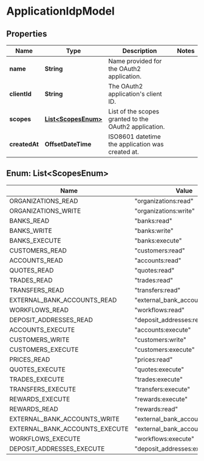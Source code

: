 

# ApplicationIdpModel


## Properties

| Name | Type | Description | Notes |
|------------ | ------------- | ------------- | -------------|
|**name** | **String** | Name provided for the OAuth2 application. |  |
|**clientId** | **String** | The OAuth2 application&#39;s client ID. |  |
|**scopes** | [**List&lt;ScopesEnum&gt;**](#List&lt;ScopesEnum&gt;) | List of the scopes granted to the OAuth2 application. |  |
|**createdAt** | **OffsetDateTime** | ISO8601 datetime the application was created at. |  |



## Enum: List&lt;ScopesEnum&gt;

| Name | Value |
|---- | -----|
| ORGANIZATIONS_READ | &quot;organizations:read&quot; |
| ORGANIZATIONS_WRITE | &quot;organizations:write&quot; |
| BANKS_READ | &quot;banks:read&quot; |
| BANKS_WRITE | &quot;banks:write&quot; |
| BANKS_EXECUTE | &quot;banks:execute&quot; |
| CUSTOMERS_READ | &quot;customers:read&quot; |
| ACCOUNTS_READ | &quot;accounts:read&quot; |
| QUOTES_READ | &quot;quotes:read&quot; |
| TRADES_READ | &quot;trades:read&quot; |
| TRANSFERS_READ | &quot;transfers:read&quot; |
| EXTERNAL_BANK_ACCOUNTS_READ | &quot;external_bank_accounts:read&quot; |
| WORKFLOWS_READ | &quot;workflows:read&quot; |
| DEPOSIT_ADDRESSES_READ | &quot;deposit_addresses:read&quot; |
| ACCOUNTS_EXECUTE | &quot;accounts:execute&quot; |
| CUSTOMERS_WRITE | &quot;customers:write&quot; |
| CUSTOMERS_EXECUTE | &quot;customers:execute&quot; |
| PRICES_READ | &quot;prices:read&quot; |
| QUOTES_EXECUTE | &quot;quotes:execute&quot; |
| TRADES_EXECUTE | &quot;trades:execute&quot; |
| TRANSFERS_EXECUTE | &quot;transfers:execute&quot; |
| REWARDS_EXECUTE | &quot;rewards:execute&quot; |
| REWARDS_READ | &quot;rewards:read&quot; |
| EXTERNAL_BANK_ACCOUNTS_WRITE | &quot;external_bank_accounts:write&quot; |
| EXTERNAL_BANK_ACCOUNTS_EXECUTE | &quot;external_bank_accounts:execute&quot; |
| WORKFLOWS_EXECUTE | &quot;workflows:execute&quot; |
| DEPOSIT_ADDRESSES_EXECUTE | &quot;deposit_addresses:execute&quot; |



